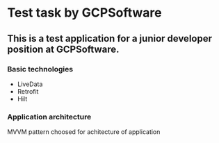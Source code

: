 # Test task by GCPSoftware
## This is a test application for a junior developer position at GCPSoftware.
### Basic technologies
- LiveData
- Retrofit
- Hilt
### Application architecture
MVVM pattern choosed for achitecture of application
